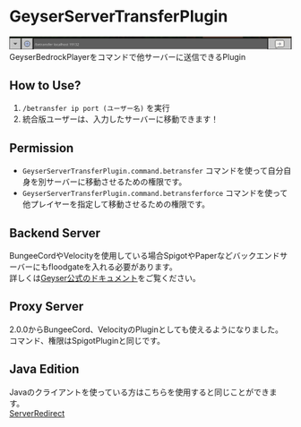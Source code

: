 # GeyserServerTransferPlugin
![image.png](image.png)
GeyserBedrockPlayerをコマンドで他サーバーに送信できるPlugin

## How to Use?
1. `/betransfer ip port (ユーザー名)` を実行
2. 統合版ユーザーは、入力したサーバーに移動できます！

## Permission
* `GeyserServerTransferPlugin.command.betransfer` コマンドを使って自分自身を別サーバーに移動させるための権限です。
* `GeyserServerTransferPlugin.command.betransferforce` コマンドを使って他プレイヤーを指定して移動させるための権限です。

## Backend Server
BungeeCordやVelocityを使用している場合SpigotやPaperなどバックエンドサーバーにもfloodgateを入れる必要があります。<br>
詳しくは[Geyser公式のドキュメント](https://geysermc.org/wiki/floodgate/setup/#installing-floodgate-on-servers-behind-the-proxy)をご覧ください。

## Proxy Server
2.0.0からBungeeCord、VelocityのPluginとしても使えるようになりました。<br>
コマンド、権限はSpigotPluginと同じです。

## Java Edition
Javaのクライアントを使っている方はこちらを使用すると同じことができます。<br>
[ServerRedirect](https://github.com/KaiKikuchi/ServerRedirect)
